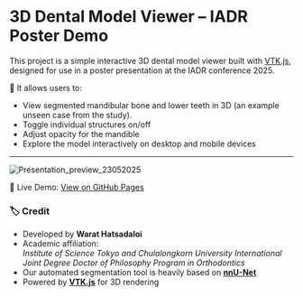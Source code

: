 # 3D Dental Model Viewer – IADR Poster Demo

This project is a simple interactive 3D dental model viewer built with [VTK.js](https://kitware.github.io/vtk-js/), designed for use in a poster presentation at the IADR conference 2025.

🦷 It allows users to:
- View segmented mandibular bone and lower teeth in 3D (an example unseen case from the study).
- Toggle individual structures on/off  
- Adjust opacity for the mandible  
- Explore the model interactively on desktop and mobile devices

---
![Presentation_preview_23052025](https://github.com/user-attachments/assets/2703102e-b1a8-4458-9795-91f37f6c481d)

🔗 Live Demo: [View on GitHub Pages](https://oonatmai.github.io/vtp-viewer/viewer.html)

### 🏷️ Credit
- Developed by **Warat Hatsadaloi**
- Academic affiliation:  
  *Institute of Science Tokyo and Chulalongkorn University International Joint Degree Doctor of Philosophy Program in Orthodontics*  
- Our automated segmentation tool is heavily based on **[nnU-Net](https://github.com/MIC-DKFZ/nnUNet)**  
- Powered by **[VTK.js](https://kitware.github.io/vtk-js/)** for 3D rendering

